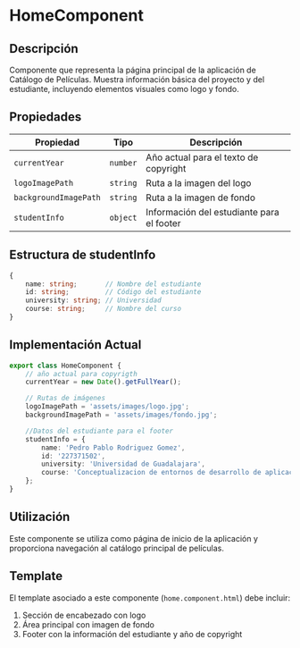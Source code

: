 # HomeComponent

## Descripción
Componente que representa la página principal de la aplicación de Catálogo de Películas. Muestra información básica del proyecto y del estudiante, incluyendo elementos visuales como logo y fondo.

## Propiedades

| Propiedad | Tipo | Descripción |
|-----------|------|-------------|
| `currentYear` | `number` | Año actual para el texto de copyright |
| `logoImagePath` | `string` | Ruta a la imagen del logo |
| `backgroundImagePath` | `string` | Ruta a la imagen de fondo |
| `studentInfo` | `object` | Información del estudiante para el footer |

## Estructura de studentInfo

```typescript
{
    name: string;       // Nombre del estudiante
    id: string;         // Código del estudiante
    university: string; // Universidad
    course: string;     // Nombre del curso
}
```

## Implementación Actual

```typescript
export class HomeComponent {
    // año actual para copyrigth
    currentYear = new Date().getFullYear();

    // Rutas de imágenes
    logoImagePath = 'assets/images/logo.jpg';
    backgroundImagePath = 'assets/images/fondo.jpg';

    //Datos del estudiante para el footer
    studentInfo = {
        name: 'Pedro Pablo Rodriguez Gomez',
        id: '227371502',
        university: 'Universidad de Guadalajara',
        course: 'Conceptualizacion de entornos de desarrollo de aplicaciones y servicios'
    };
}
```

## Utilización

Este componente se utiliza como página de inicio de la aplicación y proporciona navegación al catálogo principal de películas.

## Template

El template asociado a este componente (`home.component.html`) debe incluir:

1. Sección de encabezado con logo
2. Área principal con imagen de fondo
3. Footer con la información del estudiante y año de copyright
